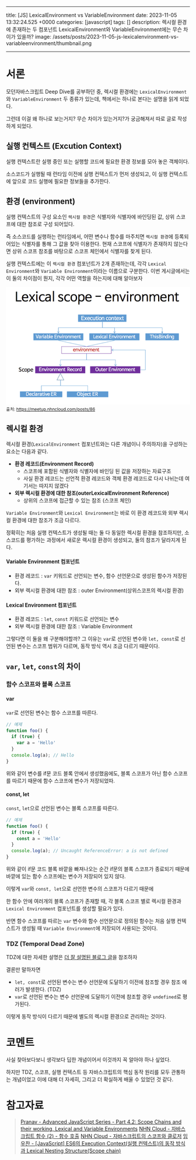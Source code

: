 

---
title: [JS] LexicalEnvironment vs VariableEnvironment
date: 2023-11-05 13:32:24.525 +0000
categories: [javascript]
tags: []
description: 렉시컬 환경에 존재하는 두 컴포넌트 LexicalEnvironment와 VariableEnvironment에는 무슨 차이가 있을까?
image: /assets/posts/2023-11-05-js-lexicalenvironment-vs-variableenvironment/thumbnail.png

---

# 서론

모던자바스크립트 Deep Dive를 공부하던 중, 렉시컬 환경에는 `LexicalEnvironment`와 `VariableEnvironment` 두 종류가 있는데, 책에서는 하나로 본다는 설명을 읽게 되었다.

그런데 이걸 왜 하나로 보는거지? 무슨 차이가 있는거지?가 궁금해져서 따로 글로 작성하게 되었다.

## 실행 컨텍스트 (Excution Context)

실행 컨텍스트란 실행 중인 또는 실행할 코드에 필요한 환경 정보를 모아 놓은 객체이다.

소스코드가 실행될 때 런타임 이전에 실행 컨텍스트가 먼저 생성되고, 이 실행 컨텍스트에 앞으로 코드 실행에 필요한 정보들을 추가한다.

## 환경 (environment)

실행 컨텍스트의 구성 요소인 `렉시컬 환경`은 식별자와 식별자에 바인딩된 값, 상위 스코프에 대한 참조로 구성 되어있다.

즉 소스코드를 실행하는 런타임에서, 어떤 변수나 함수를 마주치면 `렉시컬 환경`에 등록되어있는 식별자를 통해 그 값을 찾아 이용한다. 현재 스코프에 식별자가 존재하지 않는다면 상위 스코프 참조를 바탕으로 스코프 체인에서 식별자를 찾게 된다.

실행 컨텍스트에는 이 `렉시컬 환경` 컴포넌트가 2개 존재하는데, 각각 `Lexical Environment`와 `Variable Environment`이라는 이름으로 구분한다. 
이번 게시글에서는 이 둘의 차이점이 뭔지, 각각 어떤 역할을 하는지에 대해 알아보자

![](/assets/posts/2023-11-05-js-lexicalenvironment-vs-variableenvironment/img0.png)
<small>출처: https://meetup.nhncloud.com/posts/86</small>

## 렉시컬 환경
렉시컬 환경(`LexicalEnvironment` 컴포넌트와는 다른 개념이니 주의하자)을 구성하는 요소는 다음과 같다.
- **환경 레코드(Environment Record)**
  - 스코프에 포함된 식별자와 식별자에 바인딩 된 값을 저장하는 자료구조
  - 사실 환경 레코드는  선언적 환경 레코드와 객체 환경 레코드로 다시 나뉘는데 여기서는 따지지 않겠다
- **외부 렉시컬 환경에 대한 참조(outerLexicalEnvironment Reference)**
  - 상위의 스코프에 접근할 수 있는 참조 (스코프 체인)

`Variable Environment`와 `Lexical Environment`는 바로 이 환경 레코드와 외부 렉시컬 환경에 대한 참조가 조금 다르다.

정확히는 처음 실행 컨텍스트가 생성될 때는 둘 다 동일한 렉시컬 환경을 참조하지만, 소스코드를 평가하는 과정에서 새로운 렉시컬 환경이 생성되고, 둘의 참조가 달라지게 된다.

#### Variable Environment 컴포넌트
- 환경 레코드 : `var` 키워드로 선언되는 변수, 함수 선언문으로 생성된 함수가 저장된다.
- 외부 렉시컬 환경에 대한 참조 : outer Environment(상위스코프의 렉시컬 환경)

#### Lexical Environment 컴포넌트
- 환경 레코드 : `let`, `const` 키워드로 선언되는 변수
- 외부 렉시컬 환경에 대한 참조 : Variable Environment

그렇다면 이 둘을 왜 구분해야할까?
그 이유는 `var`로 선언된 변수와 `let, const`로 선언된 변수는 스코프 범위가 다르며, 동작 방식 역시 조금 다르기 때문이다.

## `var`, `let`, `const`의 차이

### 함수 스코프와 블록 스코프

#### var
`var`로 선언된 변수는 함수 스코프를 따른다.

```javascript
// 예제
function foo() {
  if (true) {
    var a = 'Hello'
  }
  console.log(a); // Hello
}
```

위와 같이 변수를 if문 코드 블록 안에서 생성했음에도, 블록 스코프가 아닌 함수 스코프를 따르기 때문에 함수 스코프에 변수가 저장되었따.

#### const, let
`const`, `let`으로 선언된 변수는 블록 스코프를 따른다.

```javascript
// 예제
function foo() {
  if (true) {
    const a = 'Hello'
  }
  console.log(a); // Uncaught ReferenceError: a is not defined
}
```

위와 같이 if문 코드 블록 바깥을 빠져나오는 순간 if문의 블록 스코프가 종료되기 때문에 바깥에 있는 함수 스코프에는 변수가 저장되어 있지 않다.

이렇게 `var`와 `const, let`으로 선언한 변수의 스코프가 다르기 때문에

한 함수 안에 여러개의 블록 스코프가 존재할 때, 각 블록 스코프 별로 렉시컬 환경과 `Lexical Environment` 컴포넌트를 생성할 필요가 있다.

반면 함수 스코프를 따르는 `var` 변수와 함수 선언문으로 정의된 함수는 처음 실행 컨텍스트가 생성될 때 `Variable Environment`에 저장되어 사용되는 것이다.

### TDZ (Temporal Dead Zone)
TDZ에 대한 자세한 설명은 [더 잘 설명된 블로그 글](https://www.google.com/search?q=Temporal+Dead+Zone&oq=Temporal+Dead+Zone&gs_lcrp=EgZjaHJvbWUyCQgAEEUYORiABDIHCAEQABiABDIHCAIQABiABDIHCAMQABiABDIGCAQQABgeMgYIBRAAGB4yBggGEAAYHjIGCAcQABgeMgYICBAAGB4yBggJEAAYHtIBBzMwMWowajSoAgCwAgA&sourceid=chrome&ie=UTF-8#ip=1)을 참조하자

결론만 말하자면 

- `let, const`로 선언된 변수는 변수 선언문에 도달하기 이전에 참조할 경우 참조 에러가 발생한다. (TDZ)
- `var`로 선언된 변수는 변수 선언문에 도달하기 이전에 참조할 경우 `undefined`로 평가된다.

이렇게 동작 방식이 다르기 때문에 별도의 렉시컬 환경으로 관리하는 것이다.

# 코멘트

사실 찾아보다보니 생각보다 딥한 개념이어서 이것까지 꼭 알아야 하나 싶었다.

하지만 TDZ, 스코프, 실행 컨텍스트 등 자바스크립트의 핵심 동작 원리를 모두 관통하는 개념이었고 이에 대해 더 자세히, 그리고 더 확실하게 배울 수 있었던 것 같다.

# 참고자료
> [Pranav - Advanced JavaScript Series - Part 4.2: Scope Chains and their working, Lexical and Variable Environments](https://dev.to/pranav016/advanced-javascript-series-part-42-scope-chains-and-their-working-lexical-and-variable-environments-19d5)
[NHN Cloud - 자바스크립트 함수 (2) - 함수 호출](https://meetup.nhncloud.com/posts/123)
[NHN Cloud - 자바스크립트의 스코프와 클로저](https://meetup.nhncloud.com/posts/86)
[임우찬 - [JavaScript] ES6의 Execution Context(실행 컨텍스트)의 동작 방식과 Lexical Nesting Structure(Scope chain)](https://m.blog.naver.com/dlaxodud2388/222655214381)

        